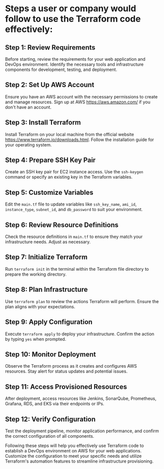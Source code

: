 # Steps a user or company would follow to use the Terraform code effectively:

## Step 1: Review Requirements
Before starting, review the requirements for your web application and DevOps environment. Identify the necessary tools and infrastructure components for development, testing, and deployment.

## Step 2: Set Up AWS Account
Ensure you have an AWS account with the necessary permissions to create and manage resources. Sign up at AWS https://aws.amazon.com/ if you don't have an account.

## Step 3: Install Terraform
Install Terraform on your local machine from the official website https://www.terraform.io/downloads.html. Follow the installation guide for your operating system.

## Step 4: Prepare SSH Key Pair
Create an SSH key pair for EC2 instance access. Use the `ssh-keygen` command or specify an existing key in the Terraform variables.

## Step 5: Customize Variables
Edit the `main.tf` file to update variables like `ssh_key_name`, `ami_id`, `instance_type`, `subnet_id`, and `db_password` to suit your environment.

## Step 6: Review Resource Definitions
Check the resource definitions in `main.tf` to ensure they match your infrastructure needs. Adjust as necessary.

## Step 7: Initialize Terraform
Run `terraform init` in the terminal within the Terraform file directory to prepare the working directory.

## Step 8: Plan Infrastructure
Use `terraform plan` to review the actions Terraform will perform. Ensure the plan aligns with your expectations.

## Step 9: Apply Configuration
Execute `terraform apply` to deploy your infrastructure. Confirm the action by typing `yes` when prompted.

## Step 10: Monitor Deployment
Observe the Terraform process as it creates and configures AWS resources. Stay alert for status updates and potential issues.

## Step 11: Access Provisioned Resources
After deployment, access resources like Jenkins, SonarQube, Prometheus, Grafana, RDS, and EKS via their endpoints or IPs.

## Step 12: Verify Configuration
Test the deployment pipeline, monitor application performance, and confirm the correct configuration of all components.

Following these steps will help you effectively use Terraform code to establish a DevOps environment on AWS for your web applications. Customize the configuration to meet your specific needs and utilize Terraform's automation features to streamline infrastructure provisioning.
